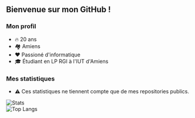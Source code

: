 ## Bienvenue sur mon GitHub !

### Mon profil
- 🔥 20 ans
- 🏘️ Amiens
- ❤️ Passioné d'informatique
- 🎓 Étudiant en LP RGI à l'IUT d'Amiens


### Mes statistiques
- ⚠️ Ces statistiques ne tiennent compte que de mes repositories publics.

![Stats](https://github-readme-stats.vercel.app/api?username=theo-bnts&hide_title=true&hide_rank=true&show_icons=true&include_all_commits=true&count_private=true&locale=en)\
![Top Langs](https://github-readme-stats.vercel.app/api/top-langs/?username=theo-bnts&layout=compact&card_width=315&locale=fr)
